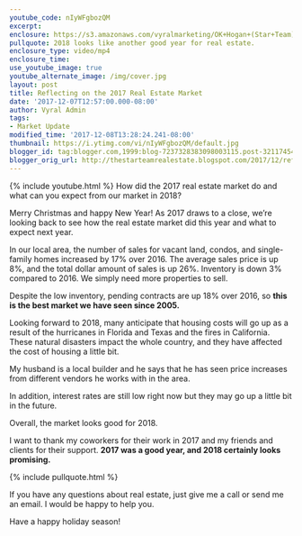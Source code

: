```yaml
---
youtube_code: nIyWFgbozQM
excerpt:
enclosure: https://s3.amazonaws.com/vyralmarketing/OK+Hogan+(Star+Team)/Crystal+Coast+Real+Estate-+Reflecting+on+the+2017+Real+Estate+Market.mp4
pullquote: 2018 looks like another good year for real estate.
enclosure_type: video/mp4
enclosure_time:
use_youtube_image: true
youtube_alternate_image: /img/cover.jpg
layout: post
title: Reflecting on the 2017 Real Estate Market
date: '2017-12-07T12:57:00.000-08:00'
author: Vyral Admin
tags:
- Market Update
modified_time: '2017-12-08T13:28:24.241-08:00'
thumbnail: https://i.ytimg.com/vi/nIyWFgbozQM/default.jpg
blogger_id: tag:blogger.com,1999:blog-7237328383098003115.post-3211745431738671349
blogger_orig_url: http://thestarteamrealestate.blogspot.com/2017/12/reflecting-on-2017-real-estate-market.html
---
```

{% include youtube.html %}
How did the 2017 real estate market do and what can you expect from our market in 2018?

 Merry Christmas and happy New Year! As 2017 draws to a close, we’re looking back to see how the real estate market did this year and what to expect next year.

In our local area, the number of sales for vacant land, condos, and single-family homes increased by 17% over 2016. The average sales price is up 8%, and the total dollar amount of sales is up 26%. Inventory is down 3% compared to 2016. We simply need more properties to sell.

Despite the low inventory, pending contracts are up 18% over 2016, so **this is the best market we have seen since 2005.**

Looking forward to 2018, many anticipate that housing costs will go up as a result of the hurricanes in Florida and Texas and the fires in California. These natural disasters impact the whole country, and they have affected the cost of housing a little bit.

My husband is a local builder and he says that he has seen price increases from different vendors he works with in the area.

In addition, interest rates are still low right now but they may go up a little bit in the future.

Overall, the market looks good for 2018.  

I want to thank my coworkers for their work in 2017 and my friends and clients for their support. **2017 was a good year, and 2018 certainly looks promising.**

{% include pullquote.html %}

If you have any questions about real estate, just give me a call or send me an email. I would be happy to help you.

Have a happy holiday season!
